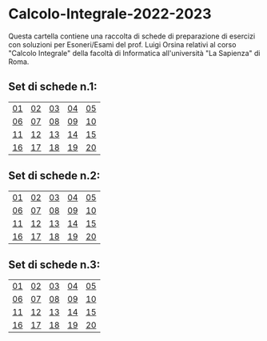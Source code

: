 # Calcolo-Integrale-2022-2023
Questa cartella contiene una raccolta di schede di preparazione di esercizi con soluzioni per Esoneri/Esami del prof. Luigi Orsina relativi al corso "Calcolo Integrale" della facoltà di Informatica all'università "La Sapienza" di Roma.

## Set di schede n.1:
|    |    |    |    |    |
|----|----|----|----|----|
| [01](../../blob/main/SchedeA1/00126.pdf) | [02](../../blob/main/SchedeA1/00253.pdf)| [03](SchedeA1/00253.pdf) | [04](./SchedeA1/00253.pdf) | [05](../../discussions/40)
| [06](../../discussions/39) | [07](../../discussions/38) | [08](../../discussions/37) | [09](../../discussions/36) | [10](../../discussions/35)
| [11](../../discussions/34) | [12](../../discussions/33) | [13](../../discussions/32) | [14](../../discussions/31) | [15](../../discussions/30)
| [16](../../discussions/29) | [17](../../discussions/28) | [18](../../discussions/27) | [19](../../discussions/26) | [20](../../discussions/25)|

## Set di schede n.2:
|    |    |    |    |    |
|----|----|----|----|----|
| [01](../../blob/main/SchedeA1/00126.pdf) | [02](../../discussions/43)| [03](../../discussions/42) | [04](../../discussions/41) | [05](../../discussions/40)
| [06](../../discussions/39) | [07](../../discussions/38) | [08](../../discussions/37) | [09](../../discussions/36) | [10](../../discussions/35)
| [11](../../discussions/34) | [12](../../discussions/33) | [13](../../discussions/32) | [14](../../discussions/31) | [15](../../discussions/30)
| [16](../../discussions/29) | [17](../../discussions/28) | [18](../../discussions/27) | [19](../../discussions/26) | [20](../../discussions/25)|

## Set di schede n.3:
|    |    |    |    |    |
|----|----|----|----|----|
| [01](../../blob/main/SchedeA1/00126.pdf) | [02](../../discussions/43)| [03](../../discussions/42) | [04](../../discussions/41) | [05](../../discussions/40)
| [06](../../discussions/39) | [07](../../discussions/38) | [08](../../discussions/37) | [09](../../discussions/36) | [10](../../discussions/35)
| [11](../../discussions/34) | [12](../../discussions/33) | [13](../../discussions/32) | [14](../../discussions/31) | [15](../../discussions/30)
| [16](../../discussions/29) | [17](../../discussions/28) | [18](../../discussions/27) | [19](../../discussions/26) | [20](../../discussions/25)|

